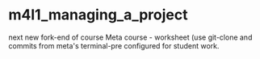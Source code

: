 # m4l1_managing_a_project
next new fork-end of course
Meta course - worksheet (use git-clone and commits from meta's terminal-pre configured for student work.
